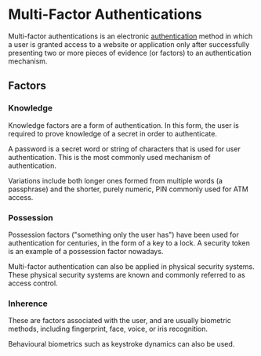 # Multi-Factor Authentications

Multi-factor authentications is an electronic [authentication](authentications.md) method in which a user is granted access to a website or application only after successfully presenting two or more pieces of evidence (or factors) to an authentication mechanism.

## Factors

### Knowledge

Knowledge factors are a form of authentication. In this form, the user is required to prove knowledge of a secret in order to authenticate.

A password is a secret word or string of characters that is used for user authentication. This is the most commonly used mechanism of authentication.

Variations include both longer ones formed from multiple words (a passphrase) and the shorter, purely numeric, PIN commonly used for ATM access.

### Possession

Possession factors ("something only the user has") have been used for authentication for centuries, in the form of a key to a lock. A security token is an example of a possession factor nowadays.

Multi-factor authentication can also be applied in physical security systems. These physical security systems are known and commonly referred to as access control.

### Inherence

These are factors associated with the user, and are usually biometric methods, including fingerprint, face, voice, or iris recognition.

Behavioural biometrics such as keystroke dynamics can also be used.